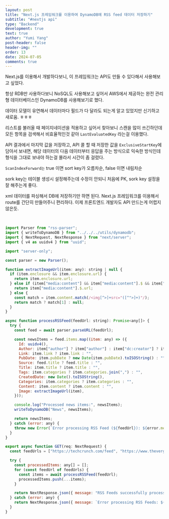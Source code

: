 ```yaml
---
layout: post
title: "Next.js 프레임워크를 이용하여 DynamoDB에 RSS feed 데이터 저장하기"
subtitle: "#nextjs api"
type: "Backend"
development: true
text: true
author: "Yumi Yang"
post-header: false
header-img: ""
order: 13
date: 2024-07-05
comments: true
---
```


Next.js를 이용해서 개발하다보니, 이 프레임워크는 API도 만들 수 있다해서 사용해보고 싶었다.

항상 RDB만 사용하다보니 NoSQL도 사용해보고 싶어서 AWS에서 제공하는 완전 관리형 데이터베이스인 DynamoDB를 사용해보기로 했다.

데이터 모델이 유연해서 데이터마다 필드가 다 달라도 되는게 알고 있었지만 신기하고 새로움. ㅎㅎㅎ

리스트를 불러올 때 페이지네이션을 적용하고 싶어서 찾아보니 스캔을 많이 쓰긴하던데 모든 항목을 검색해서 비효율적인것 같아 `LastEvaluatedKey` 라는걸 이용했다.

API 결과에서 마지막 값을 저장하고, API 콜 할 때 저장한 값을 `ExclusiveStartKey`에 담아서 보내면, 해당 데이터의 다음 데이터부터 응답을 주는 방식으로 익숙한 방식인데 형식을 그대로 보내야 하는걸 몰라서 시간이 좀 걸렸다.

`ScanIndexForward는` true 이면 sort key가 오름차순, false 이면 내림차순

sork key는 테이블 생성시 설정해주는데 수정이 안되니 처음에 PK, sork key 설정을 잘 해주는게 좋다.

xml 데이터를 파싱해서 DB에 저장하기만 하면 된다. Next.js 프레임워크를 이용해서 route를 간단히 만들어주니 편리하다. 이제 프론트엔드 개발자도 API 만드는게 어렵지 않은듯.

<br/>

```javascript
import Parser from "rss-parser";
import { writeToDynamoDB } from "../../../utils/dynamodb";
import { NextRequest, NextResponse } from "next/server";
import { v4 as uuidv4 } from "uuid";

import "server-only";

const parser = new Parser();

function extractImageUrl(item: any): string | null {
  if (item.enclosure && item.enclosure.url) {
    return item.enclosure.url;
  } else if (item["media:content"] && item["media:content"].$ && item["media:content"].$.url) {
    return item["media:content"].$.url;
  } else {
    const match = item.content.match(/<img[^>]+src="([^">]+)"/);
    return match ? match[1] : null;
  }
}

async function processRSSFeed(feedUrl: string): Promise<any[]> {
  try {
    const feed = await parser.parseURL(feedUrl);

    const newsItems = feed.items.map((item: any) => ({
      Id: uuidv4(),
      Author: item["author"] ? item["author"] : item["dc:creator"] ? item["dc:creator"] : "",
      Link: item.link ? item.link : "",
      PubDate: item.pubDate ? new Date(item.pubDate).toISOString() : "",
      Source: feed.title ? feed.title : "",
      Title: item.title ? item.title : "",
      Tags: item.categories ? item.categories.join(",") : "",
      CreatedDate: new Date().toISOString(),
      Categories: item.categories ? item.categories : "",
      Content: item.content ? item.content : "",
      Image: extractImageUrl(item),
    }));

    console.log("Processed news items:", newsItems);
    writeToDynamoDB("News", newsItems);

    return newsItems;
  } catch (error: any) {
    throw new Error(`Error processing RSS Feed (${feedUrl}): ${error.message}`);
  }
}

export async function GET(req: NextRequest) {
  const feedUrls = ["https://techcrunch.com/feed", "https://www.theverge.com/rss/index.xml"];

  try {
    const processedItems: any[] = [];
    for (const feedUrl of feedUrls) {
      const items = await processRSSFeed(feedUrl);
      processedItems.push(...items);
    }

    return NextResponse.json({ message: "RSS Feeds successfully processed", data: processedItems });
  } catch (error: any) {
    return NextResponse.json({ message: `Error processing RSS Feeds: ${error.message}` });
  }
}

```
